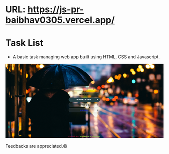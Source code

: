 # URL: https://js-pr-baibhav0305.vercel.app/ 

# Task List
- A basic task managing web app built using HTML, CSS and Javascript.

![Screenshot](image/Screenshot.png)

Feedbacks are appreciated.😄
